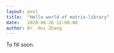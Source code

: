 ```yaml
---
layout: post
title:  "Hello world of matrix-library"
date:   2020-08-26 12:00:00
author: Dr. Hui Zhang
---
```


To fill soon.
